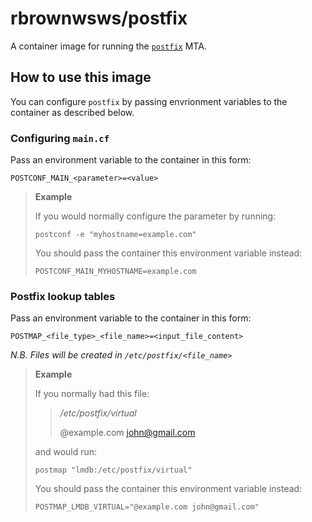 # rbrownwsws/postfix

A container image for running the [`postfix`](http://www.postfix.org/) MTA.

## How to use this image

You can configure `postfix` by passing envrionment variables to the container as described below.

### Configuring `main.cf`

Pass an environment variable to the container in this form:

`POSTCONF_MAIN_<parameter>=<value>`

> **Example**
> 
> If you would normally configure the parameter by running:
> 
> `postconf -e "myhostname=example.com"`
>
> You should pass the container this environment variable instead:
>
> `POSTCONF_MAIN_MYHOSTNAME=example.com`

### Postfix lookup tables

Pass an environment variable to the container in this form:

`POSTMAP_<file_type>_<file_name>=<input_file_content>`

_N.B. Files will be created in `/etc/postfix/<file_name>`_

> **Example**
> 
> If you normally had this file:
>
> >_/etc/postfix/virtual_
> >
> > @example.com john@gmail.com
> 
> and would run:
>
> `postmap "lmdb:/etc/postfix/virtual"`
>
> You should pass the container this environment variable instead:
>
> `POSTMAP_LMDB_VIRTUAL="@example.com john@gmail.com"`
